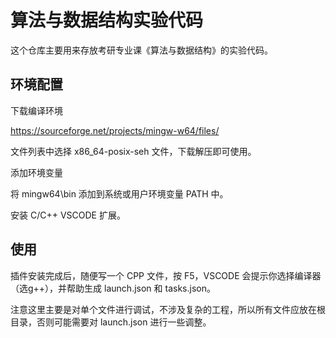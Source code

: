 # 算法与数据结构实验代码

这个仓库主要用来存放考研专业课《算法与数据结构》的实验代码。

## 环境配置

下载编译环境

https://sourceforge.net/projects/mingw-w64/files/

文件列表中选择 x86_64-posix-seh 文件，下载解压即可使用。

添加环境变量

将 mingw64\bin 添加到系统或用户环境变量 PATH 中。

安装 C/C++ VSCODE 扩展。

## 使用

插件安装完成后，随便写一个 CPP 文件，按 F5，VSCODE 会提示你选择编译器（选g++），并帮助生成 launch.json 和 tasks.json。

注意这里主要是对单个文件进行调试，不涉及复杂的工程，所以所有文件应放在根目录，否则可能需要对 launch.json 进行一些调整。